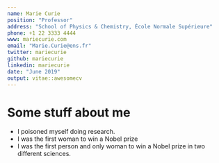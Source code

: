 ```yaml
---
name: Marie Curie
position: "Professor"
address: "School of Physics & Chemistry, École Normale Supérieure"
phone: +1 22 3333 4444
www: mariecurie.com
email: "Marie.Curie@ens.fr"
twitter: mariecurie
github: mariecurie
linkedin: mariecurie
date: "June 2019"
output: vitae::awesomecv
---
```




# Some stuff about me

 * I poisoned myself doing research.
 * I was the first woman to win a Nobel prize
 * I was the first person and only woman to win a Nobel prize in two different sciences.

